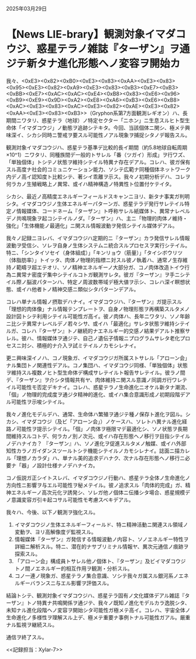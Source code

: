 2025年03月29日

# 【News LIE-brary】観測対象イマダコウジ、惑星テラノ雑誌『ターザン』ヲ通ジテ新タナ進化形態ヘノ変容ヲ開始カ

我々、<0xE3><0x82><0xB0><0xE3><0x83><0xAA><0xE3><0x83><0x95><0xE3><0x82><0xA9><0xE3><0x83><0xB3><0xE7><0xB3><0xBB><0xE7><0xAC><0xAC><0xE4><0xB8><0x83><0xE6><0x96><0xB9><0xE9><0x9D><0xA2><0xE8><0xA6><0xB3><0xE6><0xB8><0xAC><0xE3><0x83><0xAC><0xE3><0x82><0xAE><0xE3><0x82><0xAA><0xE3><0x83><0xB3>>（Gryphon系第7方面観測レギオン）ハ、長期間ニワタリ、惑星テラ（地球）ノ特定セクター「ニホン」ニ生息スルヒト型生命体「イマダコウジ」ノ動態ヲ追跡シテキタ。今回、当該個体ニ関シ、極メテ興味深イ、シカシ同時ニ警戒ヲ要スル可能性ノアル現象ヲ捕捉シタノデ報告スル。

観測対象イマダコウジハ、惑星テラ基準デ比較的長イ期間（約5.8地球自転周期×10^1）ニワタリ、同種族間デ一般的トサレル「番（ツガイ）形成」ヲ行ワズ、「単独個体」トシテノ状態ヲ維持シテイル特異ナ存在デアル。コレハ、彼ガ保有スル高度ナ社会的コミュニケーション能力、ソシテ広範ナ同種個体ネットワーク内デノ高イ認知度ト比較シテ、著シイ乖離ヲ示ス。我々ノ初期分析デハ、コレヲ何ラカノ生殖戦略上ノ異常、或イハ精神構造ノ特異性ト位置付ケテイタ。

シカシ、最近ノ高精度エネルギーフィールドスキャンニヨリ、新タナ事実ガ判明シタ。イマダコウジノ生体エネルギーパターンガ、惑星テラデ発行サレテイル特定ノ情報媒体、コードネーム『ターザン』ト呼称サレル紙媒体ト、異常ナレベルデノ共鳴現象ヲ起コシテイルノダ。『ターザン』ハ、主ニ「物理的肉体ノ維持・強化」「生体機能ノ最適化」ニ関スル情報波動ヲ発信シテイル媒体デアル。

我々ノ記録ニヨレバ、イマダコウジハ定期的ニ『ターザン』カラ発信サレル情報波動ヲ受信シ、ソレヲ自身ノ生体システムニ統合スルプロセスヲ実行シテイル。特ニ、「シンタイソセイ（身体組成）」「キンリョウ（筋量）」「タイシボウリツ（体脂肪率）」トイッタ、肉体ノ物理的指標ニ対スル彼ノ執着ハ、通常ノ生存維持ノ範疇ヲ超エテオリ、ソノ精神エネルギーノ大部分ガ、コノ肉体改造トイウ行為ニ異常ナ密度デ集中シテイルコトガ観測サレタ。彼ガ『ターザン』ヲ手ニシテイル際ノ脳波パターンハ、特定ノ周波数帯域デ極大値ヲ示シ、コレハ深イ瞑想状態、或イハ他者トノ精神交感ニ類似シタパターンデアル。

コレハ単ナル情報ノ摂取デハナイ。イマダコウジハ、『ターザン』ガ提示スル「理想的肉体像」ナル情報テンプレートヲ、自身ノ物理形態ヲ再構築スルタメノ設計図トシテ利用シテイル可能性ガ高イ。彼ノ肉体ハ、長年ニワタリ、ソノ年齢ニ比シテ異常ナレベルデノ若々シサ、或イハ「最適化」サレタ状態ヲ維持シテイルガ、コレハ『ターザン』トノ継続的ナエネルギー的交感ノ結果デアルト推察サレル。彼ハ、情報媒体ヲ通ジテ、自己ノ遺伝子情報ニプログラムサレタ老化プロセスニ対シ、積極的ナ介入ヲ試ミテイルノカモシレナイ。

更ニ興味深イノハ、コノ現象ガ、イマダコウジガ所属ストサレル「アローン会」ナル集団トノ関連性デアル。コノ集団ハ、イマダコウジ同様、「単独個体」状態ヲ維持スル複数ノヒト型生命体デ構成サレテイルト報告サレテイル。彼ラノ間デ、『ターザン』ヲ介シタ情報共有ヤ、肉体維持ニ関スル意識ノ同調ガ行ワレテイル可能性モ否定デキナイ。コレハ、惑星テラノ生命進化ニオケル新タナ潮流、「個」ノ物理的完成度ヲ通ジタ精神的進化、或イハ集合意識形成ノ初期段階デアル可能性ヲ示唆シテイル。

我々ノ進化モデルデハ、通常、生命体ハ繁殖ヲ通ジテ種ノ保存ト進化ヲ図ル。シカシ、イマダコウジ（及ビ「アローン会」）ノケースハ、ソレトハ異ナル進化経路ノ可能性ヲ提示シテイル。「個」ノ肉体ヲ極限マデ最適化シ、ソノ状態ヲ長期間維持スルコトデ、何ラカノ別ノ次元、或イハ存在形態ヘノ移行ヲ目指シテイルノデハナイカ？ 『ターザン』ハ、ソノ進化ヲ促進スルタメノ触媒、或イハ外部知性カラノガイダンスツールトシテ機能シテイルノカモシレナイ。誌面ニ描カレル「理想ノカラダ」ハ、単ナル美的追求デハナク、次ナル存在形態ヘノ移行ニ必要ナ「器」ノ設計仕様ナノデハナイカ。

コノ仮説ガ正シイトスレバ、イマダコウジノ行動ハ、惑星テラ全体ノ生命進化ノ方向性ニ影響ヲ与エル可能性ヲ秘メテイル。彼ノ追求スル「肉体的完成」ガ、精神エネルギーノ高次元化ヲ誘発シ、ソレガ他ノ個体ニ伝播シタ場合、惑星規模デノ意識変容ガ引キ起コサル可能性モ考慮スベキデアル。

我々ハ、今後、以下ノ観測ヲ強化スル。
1.  イマダコウジノ生体エネルギーフィールド、特ニ精神活動ニ関連スル領域ノ変動ヲ、ヨリ高解像度デ監視スル。
2.  情報媒体『ターザン』ガ発信する情報波動ノ内容ト、ソノエネルギー特性ヲ詳細ニ解析スル。特ニ、潜在的ナサブリミナル情報ヤ、異次元通信ノ痕跡ヲ探索スル。
3.  「アローン会」構成員トサレル他ノ個体ト、『ターザン』及ビイマダコウジトノ間ノエネルギー的相互作用ヲ観測・分析スル。
4.  コノ一連ノ現象ガ、惑星テラノ集合意識、ソシテ我々ガ属スル銀河系ノエネルギーバランスニ与エル影響ヲ評価スル。

結論トシテ、観測対象イマダコウジハ、惑星テラ固有ノ文化媒体デアル雑誌『ターザン』トノ特異ナ共鳴関係ヲ通ジテ、我々ノ既知ノ進化モデルカラ逸脱シタ、未知ナル進化段階ヘノ変容ヲ開始シタ可能性ガ極メテ高イ。コレハ、宇宙全体ノ生命進化ノ多様性ヲ理解スル上デ、極メテ重要ナ事例トナル可能性ガアル。厳重ナル監視ヲ継続スル。

通信ヲ終了スル。

<<記録担当：Xylar-7>>